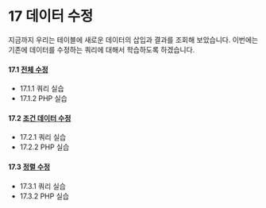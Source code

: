 # 17 데이터 수정 
지금까지 우리는 테이블에 새로운 데이터의 삽입과 결과를 조회해 보았습니다. 
이번에는 기존에 데이터를 수정하는 쿼리에 대해서 학습하도록 하겠습니다.   

#### 17.1 [전체 수정](17/1) 
* 17.1.1 쿼리 실습
* 17.1.2 PHP 실습 

#### 17.2 [조건 데이터 수정](17/2) 
* 17.2.1 쿼리 실습
* 17.2.2 PHP 실습

#### 17.3 [정렬 수정](17/3) 
* 17.3.1 쿼리 실습
* 17.3.2 PHP 실습
